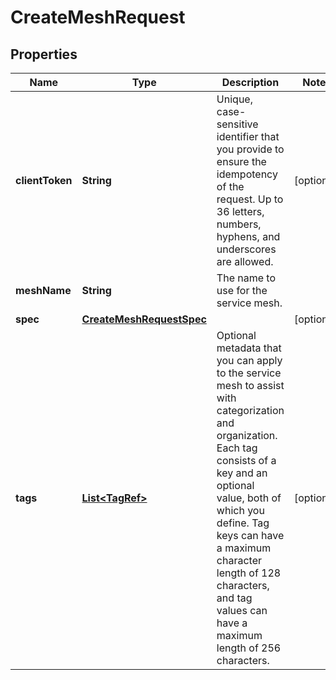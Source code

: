 

# CreateMeshRequest


## Properties

| Name | Type | Description | Notes |
|------------ | ------------- | ------------- | -------------|
|**clientToken** | **String** | Unique, case-sensitive identifier that you provide to ensure the idempotency of the request. Up to 36 letters, numbers, hyphens, and underscores are allowed. |  [optional] |
|**meshName** | **String** | The name to use for the service mesh. |  |
|**spec** | [**CreateMeshRequestSpec**](CreateMeshRequestSpec.md) |  |  [optional] |
|**tags** | [**List&lt;TagRef&gt;**](TagRef.md) | Optional metadata that you can apply to the service mesh to assist with categorization and organization. Each tag consists of a key and an optional value, both of which you define. Tag keys can have a maximum character length of 128 characters, and tag values can have a maximum length of 256 characters. |  [optional] |



